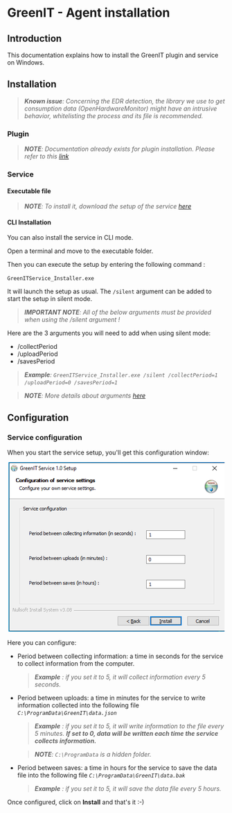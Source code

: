 # GreenIT - Agent installation

## Introduction
This documentation explains how to install the GreenIT plugin and service on Windows.

## Installation

<font color="red">

> ***Known issue**: Concerning the EDR detection, the library we use to get consumption data (OpenHardwareMonitor) might have an intrusive behavior, whitelisting the process and its file is recommended.*

</font>

### Plugin
> ***NOTE**: Documentation already exists for plugin installation. Please refer to this [link](https://wiki.ocsinventory-ng.org/10.Plugin-engine/Using-plugins-installer/#windows-plugin-deployment)*

### Service

#### Executable file
> ***NOTE**: To install it, download the setup of the service [here](https://github.com/OCSInventory-NG/greenit_service/releases/)*

#### CLI Installation
You can also install the service in CLI mode.

Open a terminal and move to the executable folder.

Then you can execute the setup by entering the following command :

`GreenITService_Installer.exe`

It will launch the setup as usual. The `/silent` argument can be added to start the setup in silent mode.

> ***IMPORTANT NOTE**: All of the below arguments must be provided when using the /silent argument !*

Here are the 3 arguments you will need to add when using silent mode:
- /collectPeriod
- /uploadPeriod
- /savesPeriod

> ***Example**: `GreenITService_Installer.exe /silent /collectPeriod=1 /uploadPeriod=0 /savesPeriod=1`*

> ***NOTE**: More details about arguments [here](#service-configuration)*

## Configuration

### Service configuration
When you start the service setup, you'll get this configuration window:

<p align="center">
  <img src="../../../img/agent/greenit/service_configuration_1.png"/>
</p>

Here you can configure:
- Period between collecting information: a time in seconds for the service to collect information from the computer.
    > ***Example** : if you set it to 5, it will collect information every 5 seconds.*

- Period between uploads: a time in minutes for the service to write information collected into the following file *`C:\ProgramData\GreenIT\data.json`*
    > ***Example** : if you set it to 5, it will write information to the file every 5 minutes. **If set to 0, data will be written each time the service collects information.***

    > ***NOTE**: `C:\ProgramData` is a hidden folder.*

- Period between saves: a time in hours for the service to save the data file into the following file *`C:\ProgramData\GreenIT\data.bak`*
    > ***Example** : if you set it to 5, it will save the data file every 5 hours.*

Once configured, click on **Install** and that's it :-)
